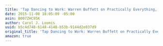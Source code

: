 ```yaml
---
title: 'Tap Dancing to Work: Warren Buffett on Practically Everything, 1966-2013'
date: 2015-11-08 18:05:09 -05:00
asin: B007ZHC95K
author: Carol J. Loomis
uuid: b5c4d748-6148-4148-b53b-9144d2e037d9
original_title: 'Tap Dancing to Work: Warren Buffett on Practically Everything, 1966-2013'
amazon: true
---
```



